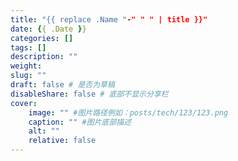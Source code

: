 ```yaml
---
title: "{{ replace .Name "-" " " | title }}"
date: {{ .Date }}
categories: []
tags: []
description: ""
weight:
slug: ""
draft: false # 是否为草稿
disableShare: false # 底部不显示分享栏
cover:
    image: "" #图片路径例如：posts/tech/123/123.png
    caption: "" #图片底部描述
    alt: ""
    relative: false
---
```






